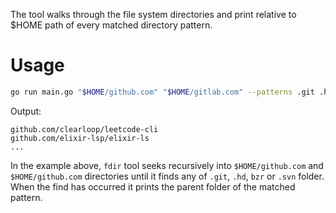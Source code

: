 The tool walks through the file system directories and print relative to $HOME
path of every matched directory pattern.

# Usage

```bash
go run main.go "$HOME/github.com" "$HOME/gitlab.com" --patterns .git .hg .bzr .svn
```

Output:

```
github.com/clearloop/leetcode-cli
github.com/elixir-lsp/elixir-ls
...
```

In the example above, `fdir` tool seeks recursively into `$HOME/github.com` and
`$HOME/github.com` directories until it finds any of `.git`, `.hd`, `bzr` or
`.svn` folder. When the find has occurred it prints the parent folder of the
matched pattern.
